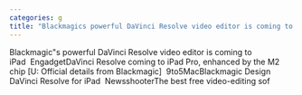 ```yaml
---
categories: g
title: "Blackmagics powerful DaVinci Resolve video editor is coming to iPad  Engadget"
---
```

Blackmagic"s powerful DaVinci Resolve video editor is coming to iPad&nbsp;&nbsp;EngadgetDaVinci Resolve coming to iPad Pro, enhanced by the M2 chip [U: Official details from Blackmagic]&nbsp;&nbsp;9to5MacBlackmagic Design DaVinci Resolve for iPad&nbsp;&nbsp;NewsshooterThe best free video-editing sof